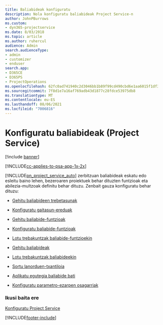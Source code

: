 ```yaml
---
title: Baliabideak konfiguratu
description: Nola konfiguratu baliabideak Project Service-n
author: JohnPBurrows
ms.custom:
- dyn365-projectservice
ms.date: 8/03/2018
ms.topic: article
ms.author: ruhercul
audience: Admin
search.audienceType:
- admin
- customizer
- enduser
search.app:
- D365CE
- D365PS
- ProjectOperations
ms.openlocfilehash: 62fc0ad741940c2d3046bb1b89f99cd490cbd6e1aa6015f1df3b92afb2f107ff
ms.sourcegitcommit: 7f8d1e7a16af769adb43d1877c28fdce53975db8
ms.translationtype: MT
ms.contentlocale: eu-ES
ms.lasthandoff: 08/06/2021
ms.locfileid: "7006816"
---
```

# <a name="set-up-resources-project-service"></a>Konfiguratu baliabideak (Project Service)

[!include [banner](../includes/psa-now-project-operations.md)]

[!INCLUDE[cc-applies-to-psa-app-1x-2x](../includes/cc-applies-to-psa-app-1x-2x.md)]

[!INCLUDE[pn_project_service_auto](../includes/pn-project-service-auto.md)] zerbitzuan baliabideak eskatu edo esleitu baino lehen, bezeroaren proiektuek behar dituzten funtzioak eta abilezia-multzoak definitu behar dituzu. Zenbait gauza konfiguratu behar dituzu:  
  
-   [Gehitu baliabideen trebetasunak](../psa/add-resource-skills.md)  
  
-   [Konfiguratu gaitasun-ereduak](../psa/set-up-proficiency-models.md)  
  
-   [Gehitu baliabide-funtzioak](../psa/add-resource-roles.md)  
  
-   [Konfiguratu baliabide-funtzioak](../psa/configure-resource-roles.md)  
  
-   [Lotu trebakuntzak baliabide-funtzioekin](../psa/associate-skills-with-resource-roles.md)  
  
-   [Gehitu baliabideak](../psa/add-resources.md)  
  
-   [Lotu trebakuntzak baliabideekin](../psa/associate-skills-with-resources.md)  
  
-   [Sortu lanorduen-txantiloia](../psa/create-work-hours-template.md)  
  
-   [Aplikatu egutegia baliabide bati](../psa/apply-calendar-resource.md)  
  
-   [Konfiguratu parametro-ezarpen osagarriak](../psa/configure-additional-parameters-settings.md)  
  
### <a name="see-also"></a>Ikusi baita ere  
 [Konfiguratu Project Service](../psa/configure.md)


[!INCLUDE[footer-include](../includes/footer-banner.md)]